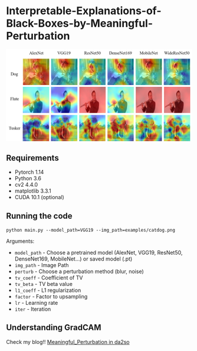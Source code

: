 # Interpretable-Explanations-of-Black-Boxes-by-Meaningful-Perturbation

![fig1](./assets/fig1.png)


## Requirements

- Pytorch 1.14 
- Python 3.6
- cv2 4.4.0
- matplotlib 3.3.1
- CUDA 10.1 (optional)


## Running the code

```shell
python main.py --model_path=VGG19 --img_path=examples/catdog.png
```

Arguments:

- `model_path` - Choose a pretrained model (AlexNet, VGG19, ResNet50, DenseNet169, MobileNet...) or saved model (.pt) 
- `img_path` - Image Path
- `perturb` - Choose a perturbation method (blur, noise)
- `tv_coeff` - Coefficient of TV
- `tv_beta` - TV beta value
- `l1_coeff` - L1 regularization
- `factor` - Factor to upsampling
- `lr` - Learning rate
- `iter` - Iteration


## Understanding GradCAM

Check my blog!!
[Meaningful_Perturbation in da2so](https://da2so.github.io/2020-08-11-Meaningful_Perturbation/)